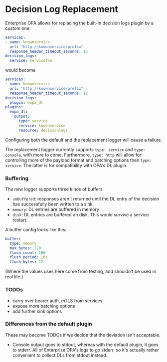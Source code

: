 # Decision Log Replacement

Enterprise OPA allows for replacing the built-in decision logs plugin by a custom one:

```yaml
services:
- name: knownservice
  url: "http://knownservice/prefix"
  response_header_timeout_seconds: 12
decision_logs:
  service: servicefoo
```

would become

```yaml
services:
- name: knownservice
  url: "http://knownservice/prefix"
  response_header_timeout_seconds: 12
decision_logs:
  plugin: eopa_dl
plugins:
  eopa_dl:
    output:
      type: service
      service: knownservice
      resource: decisionlogs
```

Configuring both the default and the replacement logger will cause a failure.

The replacement logger currently supports `type: service` and `type: console`, with more
to come. Furthermore, `type: http` will allow for controlling more of the payload format
and batching options then `type: service`. The latter is for compatibility with OPA's DL
plugin.


###  Buffering

The new logger supports three kinds of buffers:
- `unbuffered`: responses aren't returned until the DL entry of the decision has
  successfully been written to a sink.
- `memory`: DL entries are buffered in memory
- `disk`: DL entries are buffered on disk. This would survive a service restart.

A buffer config looks like this:
```yaml
buffer:
  type: memory
  max_bytes: 120
  flush_count: 100
  flush_period: 10s
  flush_bytes: 12
```

(Where the values uses here come from testing, and shouldn't be used in real life.)

### TODOs

- carry over bearer auth, mTLS from services
- expose more batching options
- add further sink options

### Differences from the default plugin

These may become TODOs if we decide that the deviation isn't acceptable.

- Console output goes to stdout, whereas with the default plugin, it goes to
  stderr. All of Enterprise OPA's logs to go stderr, so it's actually rather
  convenient to collect DLs from stdout instead.